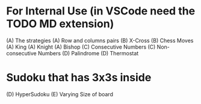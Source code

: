 # For Internal Use (in VSCode need the TODO MD extension)
(A) The strategies 
    (A) Row and columns pairs
(B) X-Cross
(B) Chess Moves
    (A) King
    (A) Knight
    (A) Bishop
(C) Consecutive Numbers
(C) Non-consecutive Numbers
(D) Palindrome
(D) Thermostat
# Sudoku that has 3x3s inside
(D) HyperSudoku 
(E) Varying Size of board